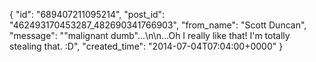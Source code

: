  {
   "id": "689407211095214",
   "post_id": "462493170453287_482690341766903",
   "from_name": "Scott Duncan",
   "message": "\"malignant dumb\"...\n\n...Oh I really like that! I'm totally stealing that. :D",
   "created_time": "2014-07-04T07:04:00+0000"
 }

